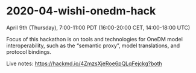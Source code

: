 # 2020-04-wishi-onedm-hack

April 9th (Thursday), 7:00-11:00 PDT (16:00-20:00 CET, 14:00-18:00 UTC)

Focus of this hackathon is on tools and technologies for OneDM model interoperability, such as the “semantic proxy”, model translations, and protocol bindings.

Live notes: https://hackmd.io/4ZmzsXjeRoe6pQLqFejckg?both
